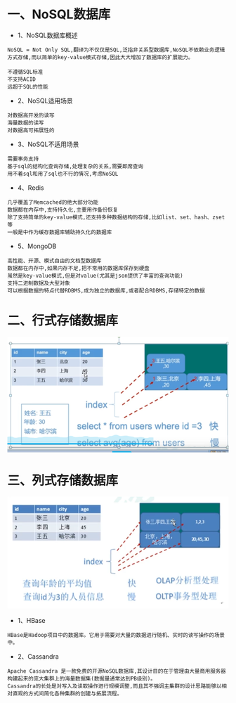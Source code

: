 # 一、NoSQL数据库
* 1、NoSQL数据库概述
````
NoSQL = Not Only SQL,翻译为不仅仅是SQL,泛指非关系型数据库,NoSQL不依赖业务逻辑方式存储,而以简单的key-value模式存储,因此大大增加了数据库的扩展能力。

不遵循SQL标准
不支持ACID
远超于SQL的性能
````
* 2、NoSQL适用场景
````
对数据高开发的读写
海量数据的读写
对数据高可拓展性的
````
* 3、NoSQL不适用场景
````
需要事务支持
基于sql的结构化查询存储,处理复杂的关系,需要即席查询
用不着sql和用了sql也不行的情况,考虑NoSQL
````
* 4、Redis
````
几乎覆盖了Memcached的绝大部分功能
数据都在内存中,支持持久化,主要用作备份恢复
除了支持简单的key-value模式,还支持多种数据结构的存储,比如list、set、hash、zset等
一般是中作为缓存数据库辅助持久化的数据库
````
* 5、MongoDB
````
高性能、开源、模式自由的文档型数据库
数据都在内存中,如果内存不足,把不常用的数据库保存到硬盘
虽然是key-value模式,但是对value(尤其是json提供了丰富的查询功能)
支持二进制数据及大型对象
可以根据数据的特点代替RDBMS,成为独立的数据库,或者配合RDBMS,存储特定的数据
````
# 二、行式存储数据库
![本地路径](img/行式数据库.PNG)
# 三、列式存储数据库
![本地路径](img/列式数据库.PNG)
* 1、HBase
````
HBase是Hadoop项目中的数据库。它用于需要对大量的数据进行随机、实时的读写操作的场景中。
````
* 2、Cassandra
````
Apache Cassandra 是一款免费的开源NoSQL数据库,其设计目的在于管理由大量商用服务器构建起来的庞大集群上的海量数据集(数据量通常达到PB级别)。
Cassandra的长处是对写入及读取操作进行规模调整,而且其不强调主集群的设计思路能够以相对直观的方式间简化各种集群的创建与拓展流程。
````